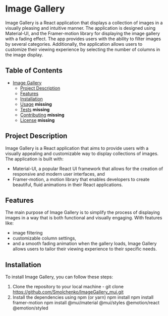 # Image Gallery

Image Gallery is a React application that displays a collection of images in a visually pleasing 
and intuitive manner. The application is designed using Material-UI, and the Framer-motion library 
for displaying the image gallery with a fading effect.
The app provides users with the ability to filter images by several categories. Additionally, the 
application allows users to customize their viewing experience by selecting the number of columns 
in the image display. 


## Table of Contents

- [Image Gallery](#image-gallery)
  - [Project Description](#project-description)
  - [Features](#features)
  - [Installation](#installation)
  - [Usage](#usage) **missing**
  - [Tests](#tests) **missing**
  - [Contributing](#contributing) **missing**
  - [License](#license) **missing**

## Project Description

Image Gallery is a React application that aims to provide users with a visually appealing and 
customizable way to display collections of images. The application is built with:
 - Material-UI, a popular React UI framework that allows for the creation of responsive and 
   modern user interfaces, and
 - Framer-motion, a motion library that enables developers to create beautiful, fluid animations 
   in their React applications.

## Features

The main purpose of Image Gallery is to simplify the process of displaying images in a way that is 
both functional and visually engaging. With features like:
 - image filtering
 - customizable column settings,
 - and a smooth fading animation when the gallery loads,
Image Gallery allows users to tailor their viewing experience to their specific needs.


## Installation

To install Image Gallery, you can follow these steps:
1. Clone the repository to your local machine -
    git clone https://github.com/Smolchenko/ImageGallery_mui.git
2. Install the dependencies using npm (or yarn)
    npm install 
    npm install framer-motion
    npm install @mui/material @mui/styles @emotion/react @emotion/styled
    
